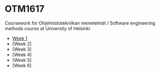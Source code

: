 # OTM1617
Coursework for Ohjelmistotekniikan menetelmät / Software engineering methods course at University of Helsinki

 - [Week 1](https://github.com/egcmi/OTM1617/blob/master/week1.md)
 - [Week 2]
 - [Week 3]
 - [Week 4]
 - [Week 5]
 - [Week 6]
